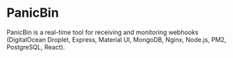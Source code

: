 # PanicBin

PanicBin is a real-time tool for receiving and monitoring webhooks (DigitalOcean Droplet, Express, Material UI, MongoDB, Nginx, Node.js, PM2, PostgreSQL, React).

